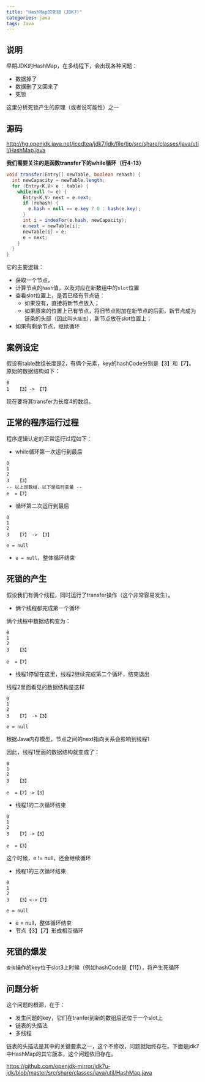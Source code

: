 ```yaml
---
title: "HashMap的死锁（JDK7)"
categories: java
tags: Java
---
```


## 说明
早期JDK的HashMap，在多线程下，会出现各种问题：
+ 数据掉了
+ 数据删了又回来了
+ 死锁

这里分析死锁产生的原理（或者说可能性）之一

## 源码
http://hg.openjdk.java.net/icedtea/jdk7/jdk/file/tip/src/share/classes/java/util/HashMap.java

**我们需要关注的是函数transfer下的while循环（行4-13）**
```java
void transfer(Entry[] newTable, boolean rehash) {
  int newCapacity = newTable.length;
  for (Entry<K,V> e : table) {
    while(null != e) {
      Entry<K,V> next = e.next;
      if (rehash) {
        e.hash = null == e.key ? 0 : hash(e.key);
      }
      int i = indexFor(e.hash, newCapacity);
      e.next = newTable[i];
      newTable[i] = e;
      e = next;
    }
  }
}
```
它的主要逻辑：
+ 获取一个节点，
+ 计算节点的`hash`值，以及对应在新数组中的`slot`位置
+ 查看slot位置上，是否已经有节点链：
  + 如果没有，直接将新节点放入；
  + 如果原来的位置上已有节点，将旧节点附加在新节点的后面，新节点成为链条的头部（因此叫`头插法`），新节点放在slot位置上；
+ 如果有剩余节点，继续循环


## 案例设定
假设有table数组长度是2，有俩个元素，key的hashCode分别是【3】和【7】。  
原始的数据结构如下：
```
0
1   【3】-> 【7】
```
现在要将其transfer为长度4的数组。

## 正常的程序运行过程
程序逻辑认定的正常运行过程如下：

+ while循环第一次运行到最后

```
0
1 	
2
3   【3】
-- 以上是数组，以下是临时变量 --
e  =【7】
```

+ 循环第二次运行到最后

```
0
1
2
3   【7】 -> 【3】

e = null
```

+ `e = null`，整体循环结束


## 死锁的产生
假设我们有俩个线程，同时运行了transfer操作（这个非常容易发生）。

+ 俩个线程都完成第一个循环  

俩个线程中数据结构变为：

```
0
1 	
2
3   【3】

e  =【7】
```

+ 线程1停留在这里，线程2继续完成第二个循环，结束退出

线程2里面看见的数据结构是这样
```
0
1
2
3   【7】 ->【3】

e = null
```

根据Java内存模型，节点之间的next指向关系会影响到线程1

因此，线程1里面的数据结构就变成了：
```
0
1 	
2
3   【3】

e  =【7】->【3】
```

+ 线程1的二次循环结束

```
0
1 	
2
3   【7】->【3】

e  =【3】
```
这个时候，e != null，还会继续循环

+ 线程1的三次循环结束

```
0
1
2
3   【3】<->【7】

e = null
```
+ e = null，整体循环结束
+ 节点【3】【7】形成相互循环

## 死锁的爆发
`查询`操作的key位于slot3上时候（例如hashCode是【11】），将产生死循环

## 问题分析
这个问题的根源，在于：
+ 发生问题的key，它们在tranfer到新的数组后还位于一个slot上
+ 链表的头插法
+ 多线程

链表的头插法是其中的关键要素之一，这个不修改，问题就始终存在。下面是jdk7中HashMap的其它版本，这个问题依旧存在。

https://github.com/openjdk-mirror/jdk7u-jdk/blob/master/src/share/classes/java/util/HashMap.java


